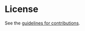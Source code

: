 # License

See the
[guidelines for contributions](https://github.com/emile22/sustainability/blob/main/CONTRIBUTING.md).
